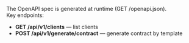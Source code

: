 The OpenAPI spec is generated at runtime (GET /openapi.json).  
Key endpoints:

* **GET /api/v1/clients** — list clients
* **POST /api/v1/generate/contract** — generate contract by template
